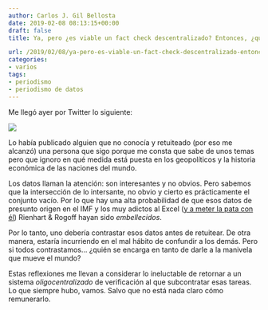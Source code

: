 ```yaml
---
author: Carlos J. Gil Bellosta
date: 2019-02-08 08:13:15+00:00
draft: false
title: Ya, pero ¿es viable un fact check descentralizado? Entonces, ¿qué hacer?

url: /2019/02/08/ya-pero-es-viable-un-fact-check-descentralizado-entonces-que-hacer/
categories:
- varios
tags:
- periodismo
- periodismo de datos
---
```


Me llegó ayer por Twitter lo siguiente:

![](/wp-uploads/2019/02/fact_check-1024x1024.jpg)

Lo había publicado alguien que no conocía y retuiteado (por eso me alcanzó) una persona que sigo porque me consta que sabe de unos temas pero que ignoro en qué medida está puesta en los geopolíticos y la historia económica de las naciones del mundo.

Los datos llaman la atención: son interesantes y no obvios. Pero sabemos que la intersección de lo intersante, no obvio y cierto es prácticamente el conjunto vacío. Por lo que hay una alta probabilidad de que esos datos de presunto origen en el IMF y los muy adictos al Excel ([y a meter la pata con él](https://www.nytimes.com/2013/04/19/opinion/krugman-the-excel-depression.html)) Rienhart & Rogoff hayan sido _embellecidos_.

Por lo tanto, uno debería contrastar esos datos antes de retuitear. De otra  manera, estaría incurriendo en el mal hábito de confundir a los demás. Pero si todos contrastamos... ¿quién se encarga en tanto de darle a la manivela que mueve el mundo?

Estas reflexiones me llevan a considerar lo ineluctable de retornar a un sistema _oligocentralizado_ de verificación al que subcontratar esas tareas. Lo que siempre hubo, vamos. Salvo que no está nada claro cómo remunerarlo.